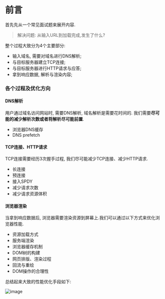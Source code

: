 # 前言

首先先从一个常见面试题来展开内容.

> 解决问题: 从输入URL到加载完成,发生了什么?

整个过程大致分为4个主要部分:

- 输入域名, 需要对域名进行DNS解析;
- 与目标服务器建立TCP连接;
- 与目标服务器进行HTTP请求与应答;
- 拿到响应数据, 解析与渲染内容;

### 各个过程及优化方向

#### DNS解析

用户通过域名访问网站时, 需要DNS解析, 域名解析是需要花时间的. 我们需要**尽可能的减少解析次数或者将解析尽可能前置**.

- 浏览器DNS缓存
- DNS prefetch

#### TCP连接、HTTP请求

TCP连接需要经历3次握手过程, 我们尽可能减少TCP连接、减少HTTP请求.

- 长连接
- 预连接
- 接入SPDY
- 减少请求次数
- 减少请求资源体积

#### 浏览器渲染

当拿到响应数据后, 浏览器需要渲染资源到屏幕上.我们可以通过以下方式来优化浏览器性能.

- 资源加载方式
- 服务端渲染
- 浏览器缓存机制
- DOM树的构建
- 网页排版、渲染过程
- 回流与重绘
- DOM操作的合理性

总结起来大致的性能优化手段如下:

![image](/web-performance.png)